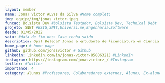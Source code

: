 ```yaml
---
layout: member
name: Jonas Victor ALves da Silva #Nome completo
img: equipe/img/jonas_victor.jpeg
funcao: Bolsista Dev #Bolsista Testador, Bolsista Dev, Technical Debt
projeto: SNET #ESIG,SNET,Universi.me,Engenharia.Software
desde: 01/05/2022
saiu: #data de fim obs: Caso tenha saido
description: Opa! Beleza? Jonas é estudante de licenciatura em Ciência da Computação na UFPB - Campus IV. Participa do projeto AYTY em parceria com a Service Net desde maio de 2022, utilizando Golang, PostgreSQL, Docker e Heroku para simular um sistema de apostas esportivas, até dezembro. Em 2023, atualmente juntou-se à equipe de gestão de apostas eletrônicas da SNET, no Team Gestão, utilizando PHP, Vue.js, pgAdmin4 e Portainer. # suas skills e gostos, fique tranquilo é apenas o começo da sua jornada
home_page: # home page
github: github.com/jonasvictor # Github
linkedin: linkedin.com/in/jonas-victor-858863211 #LinkedIn
instagram: https://instagram.com/jonasvictorz_/ #Instagram
twitter: #Twitter
importance: 4
category: Alunos #Professores, Colaboradores externos, Alunos, Ex-alunos
---
```

